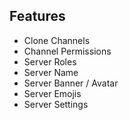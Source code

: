 ## Features
- Clone Channels
- Channel Permissions
- Server Roles
- Server Name
- Server Banner / Avatar
- Server Emojis
- Server Settings 
